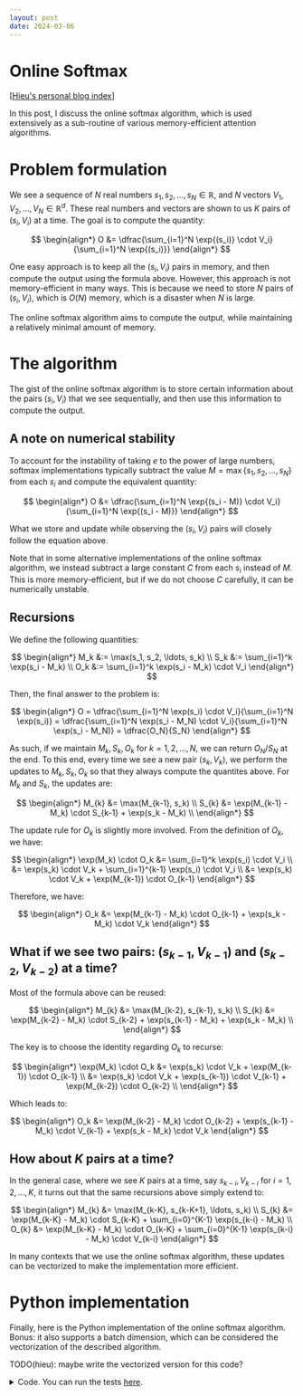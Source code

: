 ```yaml
---
layout: post
date: 2024-03-06
---
```


Online Softmax
==============

[[Hieu's personal blog index](./index)]

In this post, I discuss the online softmax algorithm, which is used extensively
as a sub-routine of various memory-efficient attention algorithms.

# Problem formulation
We see a sequence of $N$ real numbers $s_1, s_2, \ldots, s_N \in \mathbb{R}$,
and $N$ vectors $V_1, V_2, \ldots, V_N \in \mathbb{R}^d$. These real numbers and
vectors are shown to us $K$ pairs of $(s_i, V_i)$ at a time. The goal is to
compute the quantity:

$$
\begin{align*}
O &= \dfrac{\sum_{i=1}^N \exp{(s_i)} \cdot V_i}{\sum_{i=1}^N \exp{(s_i)}}
\end{align*}
$$

One easy approach is to keep all the $(s_i, V_i)$ pairs in memory, and then
compute the output using the formula above. However, this approach is not
memory-efficient in many ways.  This is because we need to store $N$ pairs of
$(s_i, V_i)$, which is $O(N)$ memory, which is a disaster when $N$ is large.

The online softmax algorithm aims to compute the output, while maintaining a
relatively minimal amount of memory.

# The algorithm
The gist of the online softmax algorithm is to store certain information about
the pairs $(s_i, V_i)$ that we see sequentially, and then use this information
to compute the output.

## A note on numerical stability

To account for the instability of taking $e$ to the power of large numbers,
softmax implementations typically subtract the value
$M = \max\{s_1, s_2, \ldots, s_N\}$ from each $s_i$ and compute the
equivalent quantity:

$$
\begin{align*}
O &= \dfrac{\sum_{i=1}^N \exp{(s_i - M)} \cdot V_i}{\sum_{i=1}^N \exp{(s_i - M)}}
\end{align*}
$$

What we store and update while observing the $(s_i, V_i)$ pairs will closely
follow the equation above.

Note that in some alternative implementations of the online softmax algorithm,
we instead subtract a large constant $C$ from each $s_i$ instead of $M$. This is
more memory-efficient, but if we do not choose $C$ carefully, it can be
numerically unstable.

## Recursions

We define the following quantities:

$$
\begin{align*}
M_k &:= \max(s_1, s_2, \ldots, s_k) \\
S_k &:= \sum_{i=1}^k \exp(s_i - M_k) \\
O_k &:= \sum_{i=1}^k \exp(s_i - M_k) \cdot V_i
\end{align*}
$$

Then, the final answer to the problem is:

$$
\begin{align*}
O = \dfrac{\sum_{i=1}^N \exp(s_i) \cdot V_i}{\sum_{i=1}^N \exp(s_i)}
  = \dfrac{\sum_{i=1}^N \exp(s_i - M_N) \cdot V_i}{\sum_{i=1}^N \exp(s_i - M_N)}
  = \dfrac{O_N}{S_N}
\end{align*}
$$

As such, if we maintain $M_k, S_k, O_k$ for
$k = 1, 2, \ldots, N$, we can return $O_N / S_N$ at the end.  To this end, every time
we see a new pair $(s_k, V_k)$, we perform the updates to $M_k, S_k, O_k$ so that they
always compute the quantites above. For $M_k$ and $S_k$, the updates are:

$$
\begin{align*}
M_{k} &= \max(M_{k-1}, s_k) \\
S_{k} &= \exp(M_{k-1} - M_k) \cdot S_{k-1} + \exp(s_k - M_k) \\
\end{align*}
$$

The update rule for $O_k$ is slightly more involved. From the definition of $O_k$, we have:

$$
\begin{align*}
\exp(M_k) \cdot O_k
  &= \sum_{i=1}^k \exp(s_i) \cdot V_i \\
  &= \exp(s_k) \cdot V_k + \sum_{i=1}^{k-1} \exp(s_i) \cdot V_i \\
  &= \exp(s_k) \cdot V_k + \exp(M_{k-1}) \cdot O_{k-1}
\end{align*}
$$

Therefore, we have:

$$
\begin{align*}
O_k &= \exp(M_{k-1} - M_k) \cdot O_{k-1} + \exp(s_k - M_k) \cdot V_k
\end{align*}
$$


## What if we see two pairs: $(s_{k-1}, V_{k-1})$ and $(s_{k-2}, V_{k-2})$ at a time?

Most of the formula above can be reused:

$$
\begin{align*}
M_{k} &= \max(M_{k-2}, s_{k-1}, s_k) \\
S_{k} &= \exp(M_{k-2} - M_k) \cdot S_{k-2} + \exp(s_{k-1} - M_k) + \exp(s_k - M_k) \\
\end{align*}
$$

The key is to choose the identity regarding $O_k$ to recurse:

$$
\begin{align*}
\exp(M_k) \cdot O_k
  &= \exp(s_k) \cdot V_k + \exp(M_{k-1}) \cdot O_{k-1} \\
  &= \exp(s_k) \cdot V_k + \exp(s_{k-1}) \cdot V_{k-1} + \exp(M_{k-2}) \cdot O_{k-2} \\
\end{align*}
$$

Which leads to:

$$
\begin{align*}
O_k &= \exp(M_{k-2} - M_k) \cdot O_{k-2}
     + \exp(s_{k-1} - M_k) \cdot V_{k-1}
     + \exp(s_k - M_k) \cdot V_k
\end{align*}
$$

## How about $K$ pairs at a time?

In the general case, where we see $K$ pairs at a time, say $s_{k-i}, V_{k-i}$ for
$i = 1, 2, \ldots, K$, it turns out that the same recursions above simply extend to:

$$
\begin{align*}
M_{k} &= \max(M_{k-K}, s_{k-K+1}, \ldots, s_k) \\
S_{k} &= \exp(M_{k-K} - M_k) \cdot S_{k-K}
       + \sum_{i=0}^{K-1} \exp(s_{k-i} - M_k) \\
O_{k} &= \exp(M_{k-K} - M_k) \cdot O_{k-K}
       + \sum_{i=0}^{K-1} \exp(s_{k-i} - M_k) \cdot V_{k-i}
\end{align*}
$$

In many contexts that we use the online softmax algorithm, these updates can
be vectorized to make the implementation more efficient.

# Python implementation

Finally, here is the Python implementation of the online softmax algorithm.
Bonus: it also supports a batch dimension, which can be considered the
vectorization of the described algorithm.

TODO(hieu): maybe write the vectorized version for this code?

<details markdown="1">  <!-- Python implementation -->

<summary>Code. You can run the tests
<a href="https://github.com/hyhieu/hyhieu.github.io/blob/master/blog/code/online_softmax.py">here</a>.</summary>

```python
def online_softmax(s: np.ndarray, V: np.ndarray) -> np.ndarray:
    """Online softmax."""
    batch_size, n = s.shape

    M = np.copy(s[:, 0])  # batch_size
    S = np.ones(shape=[batch_size])  # batch_size
    O = np.copy(V[:, 0, :])  # batch_size, d

    for k in range(1, n):
        s_k = s[:, k]  # batch_size
        M_k = np.maximum(M, s[:, k])  # batch_size
        S_k = np.exp(M - M_k) * S + np.exp(s_k - M_k)  # batch_size
        O_k = np.exp(M - M_k)[:, None] * O + np.exp(s_k - M_k)[:, None] * V[:, k, :]  # batch_size, d
        M, S, O = M_k, S_k, O_k

    out = O / S[:, None]
    return out
```

</details>  <!-- Python implementation -->
